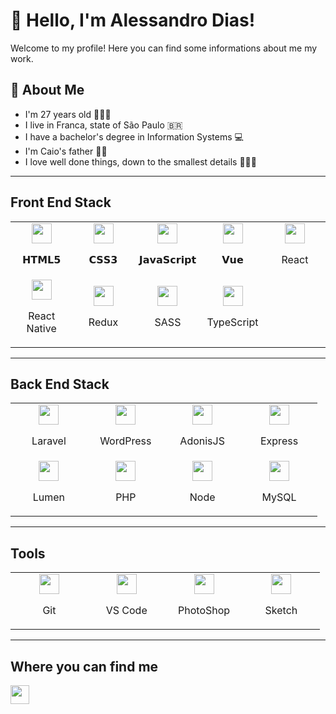 # 🤩 Hello, I'm Alessandro Dias!

Welcome to my profile! Here you can find some informations about me my work.

## 📝 About Me
- I'm 27 years old 👨🏻‍🦱
- I live in Franca, state of São Paulo 🇧🇷
- I have a bachelor's degree in Information Systems 💻
- I'm Caio's father 👦🏻
- I love well done things, down to the smallest details 🕵🏼‍♂️

---

## Front End Stack

<table border="0">
  <tbody>
    <tr valign="top">
      <td width="20%" align="center">
        <img height="32" src="https://cdn.svgporn.com/logos/html-5.svg">
        <p>𝗛𝗧𝗠𝗟𝟱</p>
      </td>
      <td width="20%" align="center">
        <img height="32" src="https://cdn.svgporn.com/logos/css-3.svg">
        <p>𝗖𝗦𝗦𝟯</p>
      </td>
      <td width="20%" align="center">
        <img height="32" src="https://cdn.svgporn.com/logos/javascript.svg">
        <p>𝗝𝗮𝘃𝗮𝗦𝗰𝗿𝗶𝗽𝘁</p>
      </td>
      <td width="20%" align="center">
        <img height="32" src="https://cdn.svgporn.com/logos/vue.svg">
        <p>𝗩𝘂𝗲</p>
      </td>
      <td width="20%" align="center">
        <img height="32" src="https://cdn.svgporn.com/logos/react.svg">
        <p>React</p>
      </td>
    </tr>
    <tr>
      <td width="20%" align="center">
        <img height="32" src="https://cdn.svgporn.com/logos/react.svg">
        <p>React Native</p>
      </td>
      <td width="20%" align="center">
        <img height="32" src="https://cdn.svgporn.com/logos/redux.svg">
        <p>Redux</p>
      </td>
      <td width="20%" align="center">
        <img height="32" src="https://cdn.svgporn.com/logos/sass.svg">
        <p>SASS</p>
      </td>
      <td width="20%" align="center">
        <img height="32" src="https://cdn.svgporn.com/logos/typescript-icon.svg">
        <p>TypeScript</p>
      </td>
    </tr>
  </tbody>
</table>

---

## Back End Stack

<table border="0">
  <tbody>
    <tr>
      <td width="20%" align="center">
        <img height="32" src="https://cdn.svgporn.com/logos/laravel.svg">
        <p>Laravel</p>
      </td>
      <td width="20%" align="center">
        <img height="32" src="https://cdn.svgporn.com/logos/wordpress-icon.svg">
        <p>WordPress</p>
      </td>
      <td width="20%" align="center">
        <img height="32" src="https://adonisjs.com/images/badge.svg">
        <p>AdonisJS</p>
      </td>
      <td width="20%" align="center">
        <img height="32" src="https://cdn.svgporn.com/logos/express.svg">
        <p>Express</p>
      </td>
    </tr>
    <tr>
      <td width="20%" align="center">
        <img height="32" src="https://cdn.svgporn.com/logos/lumen.svg">
        <p>Lumen</p>
      </td>
      <td width="20%" align="center">
        <img height="32" src="https://cdn.svgporn.com/logos/php.svg">
        <p>PHP</p>
      </td>
      <td width="20%" align="center">
        <img height="32" src="https://cdn.svgporn.com/logos/nodejs.svg">
        <p>Node</p>
      </td>
      <td width="20%" align="center">
        <img height="32" src="https://cdn.svgporn.com/logos/mysql.svg">
        <p>MySQL</p>
      </td>
    </tr>
  </tbody>
</table>

---

## Tools

<table border="0">
  <tbody>
    <tr>
      <td width="20%" align="center">
        <img height="32" src="https://cdn.svgporn.com/logos/git-icon.svg">
        <p>Git</p>
      </td>
      <td width="20%" align="center">
        <img height="32" src="https://cdn.svgporn.com/logos/visual-studio-code.svg">
        <p>VS Code</p>
      </td>
      <td width="20%" align="center">
        <img height="32" src="https://www.photoshop.com/static/images/apps/photoshop.png">
        <p>PhotoShop</p>
      </td>
      <td width="20%" align="center">
        <img height="32" src="https://cdn.svgporn.com/logos/sketch.svg">
        <p>Sketch</p>
      </td>
    </tr>
  </tbody>
</table>

---

## Where you can find me

<a href="https://www.linkedin.com/in/dias-ale/"><img src="https://cdn.svgporn.com/logos/linkedin.svg" height="30"/></a>
